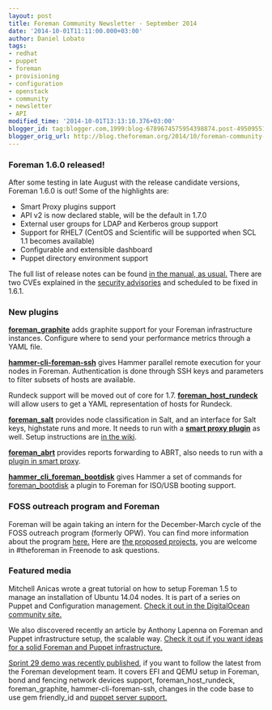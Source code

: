 ```yaml
---
layout: post
title: Foreman Community Newsletter - September 2014
date: '2014-10-01T11:11:00.000+03:00'
author: Daniel Lobato
tags:
- redhat
- puppet
- foreman
- provisioning
- configuration
- openstack
- community
- newsletter
- API
modified_time: '2014-10-01T13:13:10.376+03:00'
blogger_id: tag:blogger.com,1999:blog-6789674575954398874.post-4950955162759776515
blogger_orig_url: http://blog.theforeman.org/2014/10/foreman-community-newsletter-september.html
---
```


<!--more-->

### Foreman 1.6.0 released!

After some testing in late August with the release candidate versions,
Foreman 1.6.0 is out! Some of the highlights are:  

-   Smart Proxy plugins support
-   API v2 is now declared stable, will be the default in 1.7.0
-   External user groups for LDAP and Kerberos group support
-   Support for RHEL7 (CentOS and Scientific will be supported when SCL
    1.1 becomes available)
-   Configurable and extensible dashboard
-   Puppet directory environment support

The full list of release notes can be found [in the manual, as
usual.](http://theforeman.org/manuals/1.6/index.html#Releasenotesfor1.6)
There are two CVEs explained in the [security
advisories](http://theforeman.org/security.html) and scheduled to be
fixed in 1.6.1.  

### New plugins

**[foreman\_graphite](http://github.com/theforeman/foreman_graphite)**
adds graphite support for your Foreman infrastructure instances.
Configure where to send your performance metrics through a YAML file.  
  
**[hammer-cli-foreman-ssh](https://github.com/theforeman/hammer-cli-foreman-ssh)**
gives Hammer parallel remote execution for your nodes in Foreman.
Authentication is done through SSH keys and parameters to filter subsets
of hosts are available.  
  
Rundeck support will be moved out of core for 1.7.
**[foreman\_host\_rundeck](http://github.com/theforeman/foreman_host_rundeck)**
will allow users to get a YAML representation of hosts for Rundeck.  
  
[**foreman\_salt**](https://github.com/theforeman/foreman_salt/)
provides node classification in Salt, and an interface for Salt keys,
highstate runs and more. It needs to run with a [**smart proxy
plugin**](https://github.com/theforeman/smart_proxy_salt/) as well.
Setup instructions are [in the
wiki](https://github.com/theforeman/foreman_salt/wiki).  
  
[**foreman\_abrt**](https://github.com/theforeman/foreman_abrt) provides
reports forwarding to ABRT, also needs to run with a [plugin in smart
proxy](https://github.com/theforeman/smart_proxy_abrt).  
  
[**hammer\_cli\_foreman\_bootdisk**](https://github.com/theforeman/hammer_cli_foreman_bootdisk)
gives Hammer a set of commands for
[foreman\_bootdisk](https://github.com/theforeman/foreman_bootdisk) a
plugin to Foreman for ISO/USB booting support.  

### FOSS outreach program and Foreman 

Foreman will be again taking an intern for the December-March cycle of
the FOSS outreach program (formerly OPW). You can find more information
about the program [here.](https://gnome.org/opw/) Here are [the proposed
projects](http://theforeman.org/gnomeopw.html), you are welcome in
\#theforeman in Freenode to ask questions.  

### Featured media 

Mitchell Anicas wrote a great tutorial on how to setup Foreman 1.5 to
manage an installation of Ubuntu 14.04 nodes. It is part of a series on
Puppet and Configuration management. [Check it out in the DigitalOcean
community
site.](https://www.digitalocean.com/community/tutorials/how-to-use-foreman-to-manage-puppet-nodes-on-ubuntu-14-04)  
  
We also discovered recently an article by Anthony Lapenna on Foreman and
Puppet infrastructure setup, the scalable way. [Check it out if you want
ideas for a solid Foreman and Puppet
infrastructure.](http://deviantony.wordpress.com/2014/06/21/setup-a-scalable-puppet-environment-with-foreman-on-ubuntu-12-04/)  
  
[Sprint 29 demo was recently
published](https://www.youtube.com/watch?v=D-gsgp1IDfA), if you want to
follow the latest from the Foreman development team. It covers EFI and
QEMU setup in Foreman, bond and fencing network devices support,
foreman\_host\_rundeck, foreman\_graphite, hammer-cli-foreman-ssh,
changes in the code base to use gem friendly\_id and [puppet server
support.](https://github.com/puppetlabs/puppet-server)
